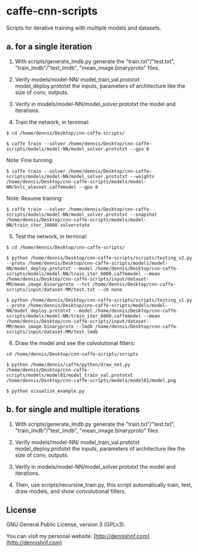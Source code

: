 
# caffe-cnn-scripts #

Scripts for iterative training with multiple models and datasets.


## a. for a single iteration ##


1. With scripts/generate_lmdb.py generate the "train.txt"/"test.txt", "train_lmdb"/"test_lmdb", "mean_image.binaryproto" files. 


2. Verify models/model-NN/ model_train_val.prototxt model_deploy.prototxt the inputs, parameters of architecture like the size of conv, outputs.


3. Verify in models/model-NN/model_solver.prototxt the model and iterations.


4. Train the network, in terminal:

```
$ cd /home/dennis/Desktop/cnn-caffe-scripts/
```

```
$ caffe train --solver /home/dennis/Desktop/cnn-caffe-scripts/models/model-NN/model_solver.prototxt --gpu 0
```

Note: Fine tunning:

```
$ caffe train --solver /home/dennis/Desktop/cnn-caffe-scripts/models/model-NN/model_solver.prototxt --weights /home/dennis/Desktop/cnn-caffe-scripts/models/model-NN/bvlc_alexnet.caffemodel --gpu 0
```

Note: Resume training:

```
$ caffe train --solver /home/dennis/Desktop/cnn-caffe-scripts/models/model-NN/model_solver.prototxt --snapshot /home/dennis/Desktop/cnn-caffe-scripts/models/model-NN/train_iter_10000.solverstate
```

5. Test the network, in terminal:

```
$ cd /home/dennis/Desktop/cnn-caffe-scripts/
```

```
$ python /home/dennis/Desktop/cnn-caffe-scripts/scripts/testing_v2.py --proto /home/dennis/Desktop/cnn-caffe-scripts/models/model-NN/model_deploy.prototxt --model /home/dennis/Desktop/cnn-caffe-scripts/models/model-NN/train_iter_6000.caffemodel --mean /home/dennis/Desktop/cnn-caffe-scripts/input/dataset-MM/mean_image.binaryproto --txt /home/dennis/Desktop/cnn-caffe-scripts/input/dataset-MM/test.txt --cm none
```

```
$ python /home/dennis/Desktop/cnn-caffe-scripts/scripts/testing_v1.py --proto /home/dennis/Desktop/cnn-caffe-scripts/models/model-NN/model_deploy.prototxt --model /home/dennis/Desktop/cnn-caffe-scripts/models/model-NN/train_iter_6000.caffemodel --mean /home/dennis/Desktop/cnn-caffe-scripts/input/dataset-MM/mean_image.binaryproto --lmdb /home/dennis/Desktop/cnn-caffe-scripts/input/dataset-MM/test_lmdb
```

6. Draw the model and see the colvolutional filters:

```
cd /home/dennis/Desktop/cnn-caffe-scripts/scripts
```

```
$ python /home/dennis/caffe/python/draw_net.py /home/dennis/Desktop/cnn-caffe-scripts/models/model01/model_train_val.prototxt /home/dennis/Desktop/cnn-caffe-scripts/models/model01/model.png
```

```
$ python visualize_example.py
```


## b. for single and multiple iterations ##


1. With scripts/generate_lmdb.py generate the "train.txt"/"test.txt", "train_lmdb"/"test_lmdb", "mean_image.binaryproto" files. 


2. Verify models/model-NN/ model_train_val.prototxt model_deploy.prototxt the inputs, parameters of architecture like the size of conv, outputs.


3. Verify in models/model-NN/model_solver.prototxt the model and iterations.


4. Then, use scripts/recursive_train.py, this script automatically train, test, draw models, and show convolutional filters.


## License ##

GNU General Public License, version 3 (GPLv3).

You can visit my personal website: [http://dennishnf.com](http://dennishnf.com)

